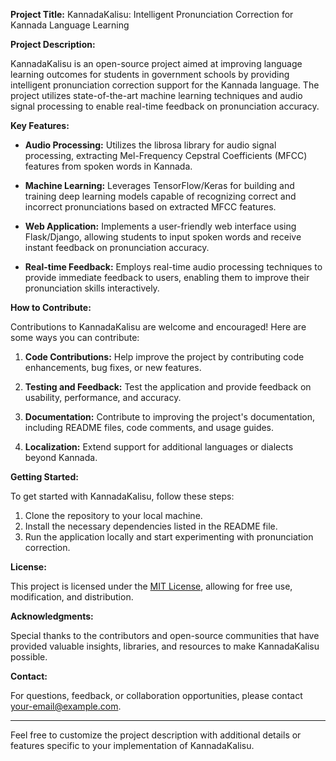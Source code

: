 **Project Title:** KannadaKalisu: Intelligent Pronunciation Correction for Kannada Language Learning

**Project Description:**

KannadaKalisu is an open-source project aimed at improving language learning outcomes for students in government schools by providing intelligent pronunciation correction support for the Kannada language. The project utilizes state-of-the-art machine learning techniques and audio signal processing to enable real-time feedback on pronunciation accuracy.

**Key Features:**

- **Audio Processing:** Utilizes the librosa library for audio signal processing, extracting Mel-Frequency Cepstral Coefficients (MFCC) features from spoken words in Kannada.

- **Machine Learning:** Leverages TensorFlow/Keras for building and training deep learning models capable of recognizing correct and incorrect pronunciations based on extracted MFCC features.

- **Web Application:** Implements a user-friendly web interface using Flask/Django, allowing students to input spoken words and receive instant feedback on pronunciation accuracy.

- **Real-time Feedback:** Employs real-time audio processing techniques to provide immediate feedback to users, enabling them to improve their pronunciation skills interactively.

**How to Contribute:**

Contributions to KannadaKalisu are welcome and encouraged! Here are some ways you can contribute:

1. **Code Contributions:** Help improve the project by contributing code enhancements, bug fixes, or new features.

2. **Testing and Feedback:** Test the application and provide feedback on usability, performance, and accuracy.

3. **Documentation:** Contribute to improving the project's documentation, including README files, code comments, and usage guides.

4. **Localization:** Extend support for additional languages or dialects beyond Kannada.

**Getting Started:**

To get started with KannadaKalisu, follow these steps:

1. Clone the repository to your local machine.
2. Install the necessary dependencies listed in the README file.
3. Run the application locally and start experimenting with pronunciation correction.

**License:**

This project is licensed under the [MIT License](link-to-license-file), allowing for free use, modification, and distribution.

**Acknowledgments:**

Special thanks to the contributors and open-source communities that have provided valuable insights, libraries, and resources to make KannadaKalisu possible.

**Contact:**

For questions, feedback, or collaboration opportunities, please contact [your-email@example.com](mailto:your-email@example.com).

---

Feel free to customize the project description with additional details or features specific to your implementation of KannadaKalisu.
